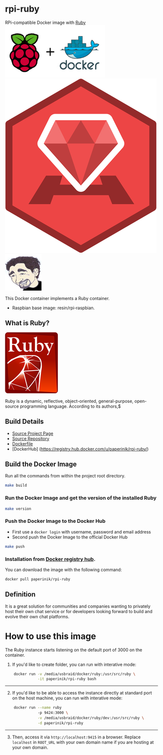 # rpi-ruby

RPi-compatible Docker image with [Ruby](https://www.ruby-lang.org)
![docker_logo](https://raw.githubusercontent.com/brunocantisano/rpi-ruby/master/files/docker.png)![docker_ruby_logo](https://raw.githubusercontent.com/brunocantisano/rpi-ruby/master/files/logo-ruby.png)![docker_paperinik_logo](https://raw.githubusercontent.com/brunocantisano/rpi-ruby/master/files/docker_paperinik_120x120.png)

This Docker container implements a Ruby container.

 * Raspbian base image: resin/rpi-raspbian.

## What is Ruby?

![logo](https://raw.githubusercontent.com/docker-library/docs/master/ruby/logo.png)

Ruby is a dynamic, reflective, object-oriented, general-purpose, open-source programming language. According to its authors,$

## Build Details
- [Source Project Page](https://github.com/paperinik)
- [Source Repository](https://github.com/paperinik/rpi-ruby)
- [Dockerfile](https://github.com/paperinik/rpi-ruby/blob/master/Dockerfile)
- [DockerHub] (https://registry.hub.docker.com/u/paperinik/rpi-ruby/)

## Build the Docker Image
Run all the commands from within the project root directory.

```bash
make build
```

### Run the Docker Image and get the version of the installed Ruby
```bash
make version
```

### Push the Docker Image to the Docker Hub
* First use a `docker login` with username, password and email address
* Second push the Docker Image to the official Docker Hub

```bash
make push
```
 
### Installation from [Docker registry hub](https://registry.hub.docker.com/u/paperinik/rpi-ruby/).

You can download the image with the following command:

```bash
docker pull paperinik/rpi-ruby
```

Definition
----

It is a great solution for communities and companies wanting to privately host their own chat service or for developers looking forward to build and evolve their own chat platforms.

# How to use this image

The Ruby instance starts listening on the default port of 3000 on the container.

1) If you'd like to create folder, you can run with interative mode:
```bash
    docker run -v /media/usbraid/docker/ruby:/usr/src/ruby \
               -it paperinik/rpi-ruby bash
```
----

2) If you'd like to be able to access the instance directly at standard port on the host machine, you can run with interative mode:
```bash
    docker run --name ruby 
               -p 9424:3000 \
               -v /media/usbraid/docker/ruby/dev:/usr/src/ruby \
               -d paperinik/rpi-ruby 
```
----

3) Then, access it via `http://localhost:9415` in a browser.  Replace `localhost` in `ROOT_URL` with your own domain name if you are hosting at your own domain.

